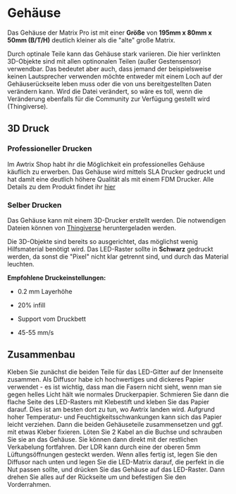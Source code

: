 # **Gehäuse**

Das Gehäuse der Matrix Pro ist mit einer **Größe** von **195mm x 80mm x 50mm (B/T/H)** deutlich kleiner als die "alte" große Matrix. 

Durch optinale Teile kann das Gehäuse stark variieren. Die hier verlinkten 3D-Objekte sind mit allen optinonalen Teilen (außer Gestensensor) verwendbar. Das bedeutet aber auch, dass jemand der beispielsweise keinen Lautsprecher verwenden möchte entweder mit einem Loch auf der Gehäuserückseite leben muss oder die von uns bereitgestellten Daten verändern kann. Wird die Datei verändert, so wäre es toll, wenn die Veränderung ebenfalls für die Community zur Verfügung gestellt wird (Thingiverse).

## **3D Druck**

### **Professioneller Drucken**
Im Awtrix Shop habt ihr die Möglichkeit ein professionelles Gehäuse käuflich zu erwerben. Das Gehäuse wird mittels SLA Drucker gedruckt und hat damit eine deutlich höhere Qualität als mit einem FDM Drucker. Alle Details zu dem Produkt findet ihr [hier](https://www.blueforcer.de/shop/)

### **Selber Drucken**
Das Gehäuse kann mit einem 3D-Drucker erstellt werden. Die notwendigen Dateien können von [Thingiverse](https://www.thingiverse.com/thing:2791276) heruntergeladen werden.

Die 3D-Objekte sind bereits so ausgerichtet, das möglichst wenig Hilfsmaterial benötigt wird. Das LED-Raster sollte in **Schwarz** gedruckt werden, da sonst die "Pixel" nicht klar getrennt sind, und durch das Material leuchten.

**Empfohlene Druckeinstellungen:**

- 0.2 mm Layerhöhe

- 20% infill

- Support vom Druckbett

- 45-55 mm/s

## **Zusammenbau**

Kleben Sie zunächst die beiden Teile für das LED-Gitter auf der Innenseite zusammen.
Als Diffusor habe ich hochwertiges und dickeres Papier verwendet - es ist wichtig, dass man die Fasern nicht sieht, wenn man sie gegen helles Licht hält wie normales Druckerpapier.
Schmieren Sie dann die flache Seite des LED-Rasters mit Klebestift und kleben Sie das Papier darauf.
Dies ist am besten dort zu tun, wo Awtrix landen wird. Aufgrund hoher Temperatur- und Feuchtigkeitsschwankungen kann sich das Papier leicht verziehen.
Dann die beiden Gehäuseteile zusammensetzen und ggf. mit etwas Kleber fixieren. Löten Sie 2 Kabel an die Buchse und schrauben Sie sie an das Gehäuse. Sie können dann direkt mit der restlichen Verkabelung fortfahren. Der LDR kann durch eine der oberen 5mm Lüftungsöffnungen gesteckt werden. Wenn alles fertig ist, legen Sie den Diffusor nach unten und legen Sie die LED-Matrix darauf, die perfekt in die Nut passen sollte, und drücken Sie das Gehäuse auf das LED-Raster. Dann drehen Sie alles auf der Rückseite um und befestigen Sie den Vorderrahmen.
